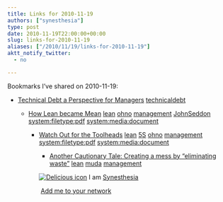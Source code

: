 ```yaml
---
title: Links for 2010-11-19
authors: ["synesthesia"]
type: post
date: 2010-11-19T22:00:00+00:00
slug: links-for-2010-11-19 
aliases: ["/2010/11/19/links-for-2010-11-19"]
aktt_notify_twitter:
  - no

---
```

Bookmarks I&#8217;ve shared on 2010-11-19:

  * [Technical Debt a Perspective for Managers][1] 
    [technicaldebt][2] </li> 
    
      * [How Lean became Mean][3] 
        [lean][4] [ohno][5] [management][6] [JohnSeddon][7] [system:filetype:pdf][8] [system:media:document][9] </li> 
        
          * [Watch Out for the Toolheads][10] 
            [lean][4] [5S][11] [ohno][5] [management][6] [system:filetype:pdf][8] [system:media:document][9] </li> 
            
              * [Another Cautionary Tale: Creating a mess by &ldquo;eliminating waste&rdquo;][12] 
                [lean][4] [muda][13] [management][6] </li> </ul> 
                
                <p class="deliciouslink">
                  <a href="https://del.icio.us/synesthesia" title="See all my bookmarks on del.icio.us"><img src="https://www.synesthesia.co.uk/images/deliciousicon.jpg" alt="Delicious icon" /></a>&nbsp;I am <a href="https://del.icio.us/synesthesia" title="See all my bookmarks on del.icio.us">Synesthesia</a>
                </p>
                
                <p class="deliciouslink">
                  <a href="https://del.icio.us/network?add=synesthesia" title="Add me to your del.icio.us network"><img src="https://www.synesthesia.co.uk/images/add.gif" alt="" /></a>&nbsp;<a href="https://del.icio.us/network?add=synesthesia" title="Add me to your del.icio.us network">Add me to your network</a>
                </p>

 [1]: https://www.infoq.com/articles/technical-debt-levison?mkt_tok=3RkMMJWWfF9wsRonuaXAZKXonjHpfsX+6OkqXqGg38431UFwdcjKPmjr1YcFScB0dvycMRAVFZl5nRpdCPOcc45P9PA=
 [2]: https://delicious.com/synesthesia/technicaldebt
 [3]: https://www.systemsthinking.co.uk/6-How-lean-became-mean-final.pdf
 [4]: https://delicious.com/synesthesia/lean
 [5]: https://delicious.com/synesthesia/ohno
 [6]: https://delicious.com/synesthesia/management
 [7]: https://delicious.com/synesthesia/JohnSeddon
 [8]: https://delicious.com/synesthesia/system%3Afiletype%3Apdf
 [9]: https://delicious.com/synesthesia/system%3Amedia%3Adocument
 [10]: https://www.superfactory.com/articles/featured/2007/pdf/0706-seddon-tool-heads.pdf
 [11]: https://delicious.com/synesthesia/5S
 [12]: https://www.estherderby.com/2010/11/creating-a-mess-by-eliminating-waste.html?mkt_tok=3RkMMJWWfF9wsRonuaXAZKXonjHpfsX+6OkqXqGg38431UFwdcjKPmjr1YcFScB0dvycMRAVFZl5nRpdCPOcc45P9PA=
 [13]: https://delicious.com/synesthesia/muda